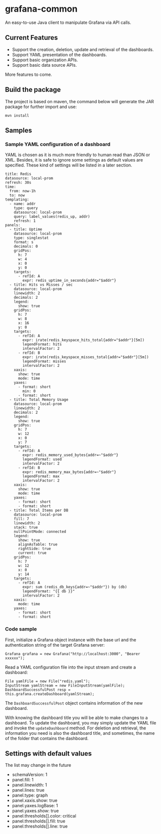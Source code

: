 # grafana-common

An easy-to-use Java client to manipulate Grafana via API calls.

## Current Features

* Support the creation, deletion, update and retrieval of the dashboards.
* Support YAML presentation of the dashboards.
* Support basic organization APIs.
* Support basic data source APIs.

More features to come.

## Build the package

The project is based on maven, the command below will generate the JAR package for further import and use:
```
mvn install
```

## Samples

### Sample YAML configuration of a dashboard

YAML is chosen as it is much more friendly to human read than JSON or XML. Besides, it is safe to ignore some settings
as default values are specified. These kind of settings will be listed in a later section.

```
title: Redis
datasource: local-prom
refresh: 30s
time:
  from: now-1h
  to: now
templating:
  - name: addr
    type: query
    datasource: local-prom
    query: label_values(redis_up, addr)
    refresh: 1
panels:
  - title: Uptime
    datasource: local-prom
    type: singlestat
    format: s
    decimals: 0
    gridPos:
      h: 7
      w: 4
      x: 0
      y: 0
    targets:
      - refId: A
        expr: redis_uptime_in_seconds{addr="$addr"}
  - title: Hits vs Misses / sec
    datasource: local-prom
    linewidth: 2
    decimals: 2
    legend:
      show: true
    gridPos:
      h: 7
      w: 8
      x: 16
      y: 0
    targets:
      - refId: A
        expr: irate(redis_keyspace_hits_total{addr="$addr"}[5m])
        legendFormat: hits
        intervalFactor: 2
      - refId: B
        expr: irate(redis_keyspace_misses_total{addr="$addr"}[5m])
        legendFormat: misses
        intervalFactor: 2
    xaxis:
      show: true
      mode: time
    yaxes:
      - format: short
        min: 0
      - format: short
  - title: Total Memory Usage
    datasource: local-prom
    linewidth: 2
    decimals: 2
    legend:
      show: true
    gridPos:
      h: 7
      w: 12
      x: 0
      y: 7
    targets:
      - refId: A
        expr: redis_memory_used_bytes{addr=~"$addr"}
        legendFormat: used
        intervalFactor: 2
      - refId: B
        expr: redis_memory_max_bytes{addr=~"$addr"}
        legendFormat: max
        intervalFactor: 2
    xaxis:
      show: true
      mode: time
    yaxes:
      - format: short
      - format: short
  - title: Total Items per DB
    datasource: local-prom
    fill: 7
    linewidth: 2
    stack: true
    nullPointMode: connected
    legend:
      show: true
      alignAsTable: true
      rightSide: true
      current: true
    gridPos:
      h: 7
      w: 12
      x: 0
      y: 14
    targets:
      - refId: A
        expr: sum (redis_db_keys{addr=~"$addr"}) by (db)
        legendFormat: "{{ db }}"
        intervalFactor: 2
    xaxis:
      mode: time
    yaxes:
      - format: short
      - format: short
```

### Code sample

First, initialize a Grafana object instance with the base url and the authentication string of the target Grafana server:
```
Grafana grafana = new Grafana("http://localhost:3000", "Bearer xxxxxx");
```

Read a YAML configuration file into the input stream and create a dashboard:
```
File yamlFile = new File("redis.yaml");
InputStream yamlStream = new FileInputStream(yamlFile);
DashboardSuccessfulPost resp = this.grafana.createDashboard(yamlStream);
```

The `DashboardSuccessfulPost` object contains information of the new dashboard.

With knowing the dashboard title you will be able to make changes to a dashboard. To update the dashboard, you may
simply update the YAML file and invoke the `updateDashboard` method. For deletion and retrieval, the information you
need is also the dashboard title, and sometimes, the name of the folder that contains the dashboard.

## Settings with default values

The list may change in the future

* schemaVersion: 1
* panel.fill: 1
* panel.linewidth: 1
* panel.lines: true
* panel.type: graph
* panel.xaxis.show: true
* panel.yaxes.logBase: 1
* panel.yaxes.show: true
* panel.thresholds[].color: critical
* panel.thresholds[].fill: true
* panel.thresholds[].line: true



